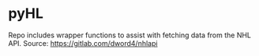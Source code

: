 # pyHL

Repo includes wrapper functions to assist with fetching data from the NHL API. Source: https://gitlab.com/dword4/nhlapi